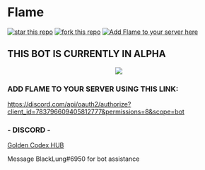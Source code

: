 # Flame

[![star this repo](https://githubbadges.com/star.svg?user=goldentg&repo=Flame&style=default)](https://github.com/goldentg/Flame)
[![fork this repo](https://githubbadges.com/fork.svg?user=goldentg&repo=Flame&style=default)](https://github.com/goldentg/Flame/fork)
[![Add Flame to your server here](https://img.shields.io/badge/Bot-Add%20Flame-brightgreen)](https://discord.com/api/oauth2/authorize?client_id=783796609405812777&permissions=8&scope=bot)

## THIS BOT IS CURRENTLY IN ALPHA


<p align="center">
    <a href="https://github.com/feross/standard"><img src="https://cdn.rawgit.com/feross/standard/master/badge.svg"></a>
  <br>
</p>

### ADD FLAME TO YOUR SERVER USING THIS LINK: 
https://discord.com/api/oauth2/authorize?client_id=783796609405812777&permissions=8&scope=bot




### - DISCORD - 
[Golden Codex HUB](https://discord.gg/GZ3xSkd)

Message BlackLung#6950 for bot assistance